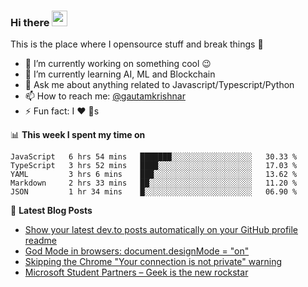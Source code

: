 ### Hi there <img src="https://media.giphy.com/media/hvRJCLFzcasrR4ia7z/giphy.gif" width="25px">
This is the place where I opensource stuff and break things :rofl:

- 🔭 I’m currently working on something cool :wink:
- 🌱 I’m currently learning AI, ML and Blockchain
- 💬 Ask me about anything related to Javascript/Typescript/Python
- 📫 How to reach me: [@gautamkrishnar](https://twitter.com/gautamkrishnar)
- ⚡ Fun fact: I :heart: :dog:s

📊 **This week I spent my time on**
<!--START_SECTION:waka-->
```text
JavaScript   6 hrs 54 mins   ███████░░░░░░░░░░░░░░░░░░   30.33 % 
TypeScript   3 hrs 52 mins   ████░░░░░░░░░░░░░░░░░░░░░   17.03 % 
YAML         3 hrs 6 mins    ███░░░░░░░░░░░░░░░░░░░░░░   13.62 % 
Markdown     2 hrs 33 mins   ██░░░░░░░░░░░░░░░░░░░░░░░   11.20 % 
JSON         1 hr 34 mins    █░░░░░░░░░░░░░░░░░░░░░░░░   06.90 %
```
<!--END_SECTION:waka-->

📕 **Latest Blog Posts**
<!-- BLOG-POST-LIST:START -->
- [Show your latest dev.to posts automatically on your GitHub profile readme](https://dev.to/gautamkrishnar/show-your-latest-dev-to-posts-automatically-in-your-github-profile-readme-3nk8)
- [God Mode in browsers: document.designMode = "on"](https://dev.to/gautamkrishnar/god-mode-in-browsers-document-designmode-on-2pmo)
- [Skipping the Chrome "Your connection is not private" warning](https://dev.to/gautamkrishnar/quickbits-1-skipping-the-chrome-your-connection-is-not-private-warning-4kp1)
- [Microsoft Student Partners – Geek is the new rockstar](https://dev.to/gautamkrishnar/microsoft-student-partners--geek-is-the-new-rockstar)
<!-- BLOG-POST-LIST:END -->
